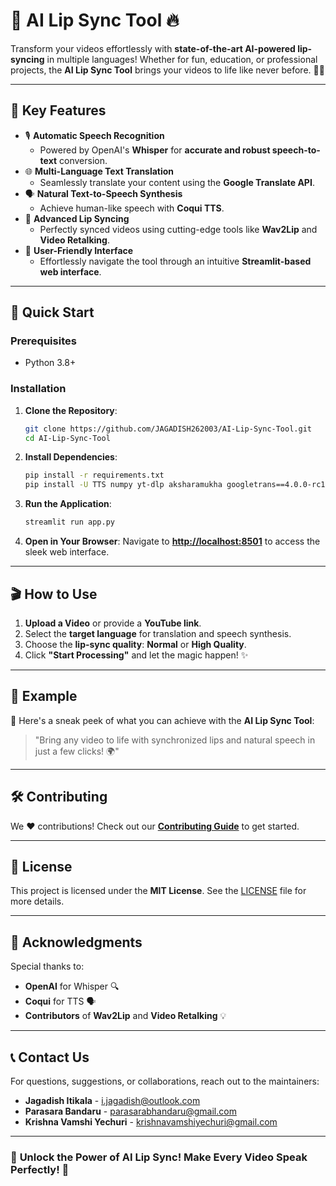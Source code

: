 # 🚀 **AI Lip Sync Tool** 🔥

Transform your videos effortlessly with **state-of-the-art AI-powered lip-syncing** in multiple languages! Whether for fun, education, or professional projects, the **AI Lip Sync Tool** brings your videos to life like never before. 🎥✨

---

## 🎨 **Key Features**

- 🎙 **Automatic Speech Recognition**
   - Powered by OpenAI's **Whisper** for **accurate and robust speech-to-text** conversion.
- 🌐 **Multi-Language Text Translation**
   - Seamlessly translate your content using the **Google Translate API**.
- 🗣 **Natural Text-to-Speech Synthesis**
   - Achieve human-like speech with **Coqui TTS**.
- 🎥 **Advanced Lip Syncing**
   - Perfectly synced videos using cutting-edge tools like **Wav2Lip** and **Video Retalking**.
- 🌟 **User-Friendly Interface**
   - Effortlessly navigate the tool through an intuitive **Streamlit-based web interface**.

---

## 🚀 **Quick Start**

### **Prerequisites**
- Python 3.8+

### **Installation**
1. **Clone the Repository**:
   ```bash
   git clone https://github.com/JAGADISH262003/AI-Lip-Sync-Tool.git
   cd AI-Lip-Sync-Tool
   ```

2. **Install Dependencies**:
   ```bash
   pip install -r requirements.txt
   pip install -U TTS numpy yt-dlp aksharamukha googletrans==4.0.0-rc1 git+https://github.com/openai/whisper.git ffmpeg-python streamlit
   ```

3. **Run the Application**:
   ```bash
   streamlit run app.py
   ```

4. **Open in Your Browser**:
   Navigate to **[http://localhost:8501](http://localhost:8501)** to access the sleek web interface.

---

## 🎬 **How to Use**
1. **Upload a Video** or provide a **YouTube link**.
2. Select the **target language** for translation and speech synthesis.
3. Choose the **lip-sync quality**: **Normal** or **High Quality**.
4. Click **"Start Processing"** and let the magic happen! ✨

---

## 🌟 **Example**
🎥 Here's a sneak peek of what you can achieve with the **AI Lip Sync Tool**:

> "Bring any video to life with synchronized lips and natural speech in just a few clicks! 🌍"

---

## 🛠 **Contributing**
We ❤️ contributions! Check out our **[Contributing Guide](CONTRIBUTING.md)** to get started.

---

## 📜 **License**
This project is licensed under the **MIT License**. See the [LICENSE](LICENSE) file for more details.

---

## 🙏 **Acknowledgments**
Special thanks to:
- **OpenAI** for Whisper 🔍
- **Coqui** for TTS 🗣️
- **Contributors** of **Wav2Lip** and **Video Retalking** 💡

---

## 📞 **Contact Us**
For questions, suggestions, or collaborations, reach out to the maintainers:

- **Jagadish Itikala** - [i.jagadish@outlook.com](mailto:i.jagadish@outlook.com)
- **Parasara Bandaru** - [parasarabhandaru@gmail.com](mailto:parasarabhandaru@gmail.com)
- **Krishna Vamshi Yechuri** - [krishnavamshiyechuri@gmail.com](mailto:krishnavamshiyechuri@gmail.com)

---

### 🚀 **Unlock the Power of AI Lip Sync! Make Every Video Speak Perfectly!** 🎯
